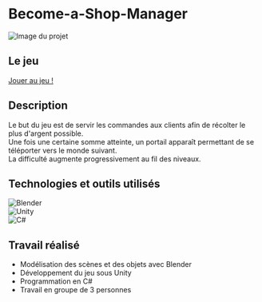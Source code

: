 # Become-a-Shop-Manager

![Image du projet](URL_DE_TON_IMAGE)

## Le jeu
[Jouer au jeu !](https://celico.itch.io/become-a-shop-manager)

## Description  
Le but du jeu est de servir les commandes aux clients afin de récolter le plus d'argent possible.  
Une fois une certaine somme atteinte, un portail apparaît permettant de se téléporter vers le monde suivant.  
La difficulté augmente progressivement au fil des niveaux.

## Technologies et outils utilisés

![Blender](https://img.shields.io/badge/Blender-F5792A?style=flat&logo=blender&logoColor=white)  
![Unity](https://img.shields.io/badge/Unity-000000?style=flat&logo=unity&logoColor=white)  
![C#](https://img.shields.io/badge/C_Sharp-239120?style=flat&logo=c-sharp&logoColor=white)

## Travail réalisé  
- Modélisation des scènes et des objets avec Blender  
- Développement du jeu sous Unity  
- Programmation en C#  
- Travail en groupe de 3 personnes

